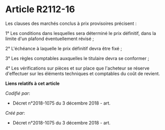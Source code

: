# Article R2112-16

Les clauses des marchés conclus à prix provisoires précisent :

1° Les conditions dans lesquelles sera déterminé le prix définitif, dans la limite d'un plafond éventuellement révisé ;

2° L'échéance à laquelle le prix définitif devra être fixé ;

3° Les règles comptables auxquelles le titulaire devra se conformer ;

4° Les vérifications sur pièces et sur place que l'acheteur se réserve d'effectuer sur les éléments techniques et comptables
du coût de revient.

**Liens relatifs à cet article**

_Codifié par_:

  - Décret n°2018-1075 du 3 décembre 2018 - art.

_Créé par_:

  - Décret n°2018-1075 du 3 décembre 2018 - art.
